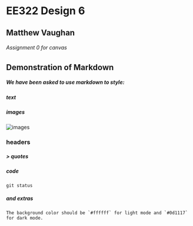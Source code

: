 # EE322 Design 6
## Matthew Vaughan
###### Assignment 0 for canvas

## Demonstration of Markdown
##### We have been asked to use markdown to style:
##### text
##### images
![images](https://static.wikia.nocookie.net/castlecrashers/images/e/ef/3_Rammy.png/revision/latest?cb=20200325020618)
### headers
##### > quotes
##### code
```
git status
```
##### and extras
```
The background color should be `#ffffff` for light mode and `#0d1117` for dark mode.
```

